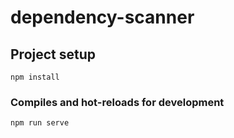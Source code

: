 # dependency-scanner

## Project setup
```
npm install
```

### Compiles and hot-reloads for development
```
npm run serve
```

